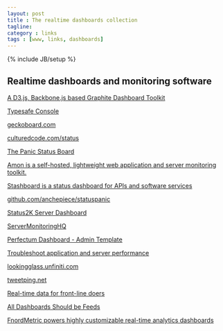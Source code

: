 ```yaml
---
layout: post
title : The realtime dashboards collection
tagline:
category : links
tags : [www, links, dashboards]
---
```

{% include JB/setup %}

Realtime dashboards and monitoring software
-------------------------------------------

[A D3.js, Backbone.js based Graphite Dashboard Toolkit](http://jondot.github.com/graphene/)

[Typesafe Console](http://console-demo.typesafe.com)

[geckoboard.com](https://demo.geckoboard.com/dashboard/B6782E562794C2F2/)

[culturedcode.com/status](http://culturedcode.com/status/)

[The Panic Status Board](http://www.panic.com/blog/2010/03/the-panic-status-board/)

[Amon is a self-hosted, lightweight web application and server monitoring toolkit.](http://amon.cx/)

[Stashboard is a status dashboard for APIs and software services](http://www.stashboard.org/)

[github.com/anchepiece/statuspanic](https://github.com/anchepiece/statuspanic)

[Status2K Server Dashboard](http://status2k.com/)

[ServerMonitoringHQ](http://servermonitoringhq.com/)

[Perfectum Dashboard - Admin Template](http://wrapbootstrap.com/preview/WB0PHMG9K)

[Troubleshoot application and server performance](http://www.graphdat.com/)

[lookingglass.unfiniti.com](http://lookingglass.unfiniti.com/)

[tweetping.net](http://tweetping.net/#)

[Real-time data for front-line doers](http://chartbeat.com/)

[All Dashboards Should be Feeds](http://dashes.com/anil/2013/01/all-dashboards-should-be-feeds.html)

[FnordMetric powers highly customizable real-time analytics dashboards](http://fnordmetric.io/)

